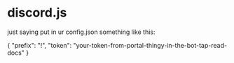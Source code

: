 # discord.js
just saying put in ur config.json something like this:

{
  "prefix": "!",
  "token": "your-token-from-portal-thingy-in-the-bot-tap-read-docs"
}
